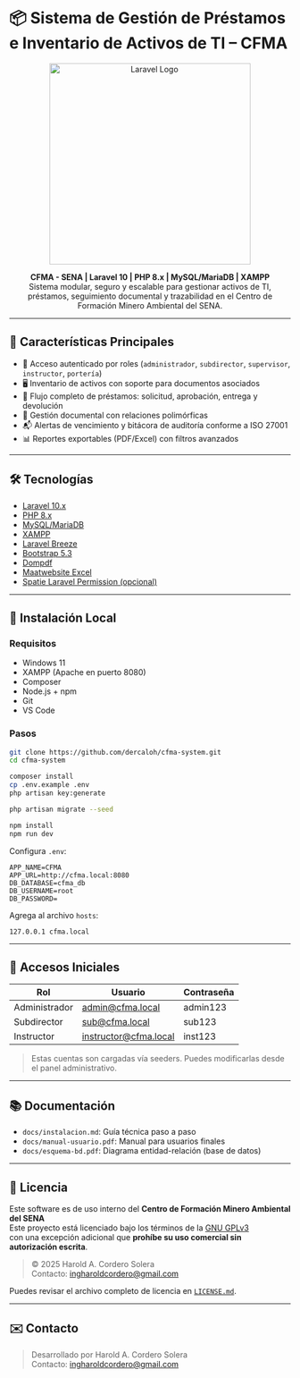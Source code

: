 # 📦 Sistema de Gestión de Préstamos e Inventario de Activos de TI – CFMA

<p align="center">
    <img src="https://raw.githubusercontent.com/laravel/art/master/logo-lockup/5%20SVG/2%20CMYK/1%20Full%20Color/laravel-logolockup-cmyk-red.svg" width="360" alt="Laravel Logo">
</p>

<p align="center">
    <strong>CFMA - SENA | Laravel 10 | PHP 8.x | MySQL/MariaDB | XAMPP</strong><br>
    Sistema modular, seguro y escalable para gestionar activos de TI, préstamos, seguimiento documental y trazabilidad en el Centro de Formación Minero Ambiental del SENA.
</p>

---

## 🧩 Características Principales

- 🔐 Acceso autenticado por roles (`administrador`, `subdirector`, `supervisor`, `instructor`, `portería`)
- 🖥️ Inventario de activos con soporte para documentos asociados
- 🔄 Flujo completo de préstamos: solicitud, aprobación, entrega y devolución
- 📎 Gestión documental con relaciones polimórficas
- 📬 Alertas de vencimiento y bitácora de auditoría conforme a ISO 27001
- 📊 Reportes exportables (PDF/Excel) con filtros avanzados

---

## 🛠️ Tecnologías

- [Laravel 10.x](https://laravel.com)
- [PHP 8.x](https://www.php.net/)
- [MySQL/MariaDB](https://www.mysql.com/)
- [XAMPP](https://www.apachefriends.org/)
- [Laravel Breeze](https://laravel.com/docs/starter-kits#breeze)
- [Bootstrap 5.3](https://getbootstrap.com/)
- [Dompdf](https://github.com/barryvdh/laravel-dompdf)
- [Maatwebsite Excel](https://laravel-excel.com/)
- [Spatie Laravel Permission (opcional)](https://spatie.be/docs/laravel-permission/)

---

## 🚀 Instalación Local

### Requisitos

- Windows 11
- XAMPP (Apache en puerto 8080)
- Composer
- Node.js + npm
- Git
- VS Code

### Pasos

```bash
git clone https://github.com/dercaloh/cfma-system.git
cd cfma-system

composer install
cp .env.example .env
php artisan key:generate

php artisan migrate --seed

npm install
npm run dev
```

Configura `.env`:

```dotenv
APP_NAME=CFMA
APP_URL=http://cfma.local:8080
DB_DATABASE=cfma_db
DB_USERNAME=root
DB_PASSWORD=
```

Agrega al archivo `hosts`:

```
127.0.0.1 cfma.local
```

---

## 🔐 Accesos Iniciales

| Rol           | Usuario                | Contraseña |
|---------------|------------------------|------------|
| Administrador | admin@cfma.local       | admin123   |
| Subdirector   | sub@cfma.local         | sub123     |
| Instructor    | instructor@cfma.local  | inst123    |

> Estas cuentas son cargadas vía seeders. Puedes modificarlas desde el panel administrativo.

---

## 📚 Documentación

- `docs/instalacion.md`: Guía técnica paso a paso
- `docs/manual-usuario.pdf`: Manual para usuarios finales
- `docs/esquema-bd.pdf`: Diagrama entidad-relación (base de datos)

---

## 📜 Licencia

Este software es de uso interno del **Centro de Formación Minero Ambiental del SENA**  
Este proyecto está licenciado bajo los términos de la [GNU GPLv3](https://www.gnu.org/licenses/gpl-3.0.html)  
con una excepción adicional que **prohíbe su uso comercial sin autorización escrita**.

> © 2025 Harold A. Cordero Solera  
> Contacto: [ingharoldcordero@gmail.com](mailto:ingharoldcordero@gmail.com)

Puedes revisar el archivo completo de licencia en [`LICENSE.md`](./LICENSE.md).

---

## ✉️ Contacto

> Desarrollado por Harold A. Cordero Solera  
> Contacto: [ingharoldcordero@gmail.com](mailto:ingharoldcordero@gmail.com)
